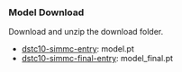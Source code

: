 ### Model Download

Download and unzip the download folder.

- [dstc10-simmc-entry](https://drive.google.com/file/d/1ebmpA8Rj-WBdO-2wKSAeJU-_SiIstn6y/view?usp=sharing): model.pt
- [dstc10-simmc-final-entry](https://drive.google.com/file/d/1Yx5v0Qkcy6DGRnCGe4QTL1gKJA2rV2ie/view?usp=sharing): model_final.pt